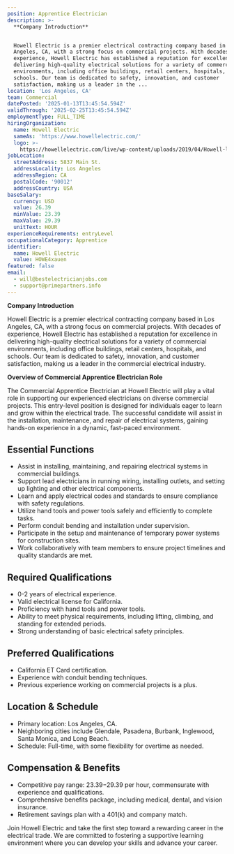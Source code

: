 ```yaml
---
position: Apprentice Electrician
description: >-
  **Company Introduction**


  Howell Electric is a premier electrical contracting company based in Los
  Angeles, CA, with a strong focus on commercial projects. With decades of
  experience, Howell Electric has established a reputation for excellence in
  delivering high-quality electrical solutions for a variety of commercial
  environments, including office buildings, retail centers, hospitals, and
  schools. Our team is dedicated to safety, innovation, and customer
  satisfaction, making us a leader in the ...
location: 'Los Angeles, CA'
team: Commercial
datePosted: '2025-01-13T13:45:54.594Z'
validThrough: '2025-02-25T13:45:54.594Z'
employmentType: FULL_TIME
hiringOrganization:
  name: Howell Electric
  sameAs: 'https://www.howellelectric.com/'
  logo: >-
    https://howellelectric.com/live/wp-content/uploads/2019/04/Howell-logo-img.png
jobLocation:
  streetAddress: 5837 Main St.
  addressLocality: Los Angeles
  addressRegion: CA
  postalCode: '90012'
  addressCountry: USA
baseSalary:
  currency: USD
  value: 26.39
  minValue: 23.39
  maxValue: 29.39
  unitText: HOUR
experienceRequirements: entryLevel
occupationalCategory: Apprentice
identifier:
  name: Howell Electric
  value: HOWE4xauen
featured: false
email:
  - will@bestelectricianjobs.com
  - support@primepartners.info
---
```




**Company Introduction**

Howell Electric is a premier electrical contracting company based in Los Angeles, CA, with a strong focus on commercial projects. With decades of experience, Howell Electric has established a reputation for excellence in delivering high-quality electrical solutions for a variety of commercial environments, including office buildings, retail centers, hospitals, and schools. Our team is dedicated to safety, innovation, and customer satisfaction, making us a leader in the commercial electrical industry.

**Overview of Commercial Apprentice Electrician Role**

The Commercial Apprentice Electrician at Howell Electric will play a vital role in supporting our experienced electricians on diverse commercial projects. This entry-level position is designed for individuals eager to learn and grow within the electrical trade. The successful candidate will assist in the installation, maintenance, and repair of electrical systems, gaining hands-on experience in a dynamic, fast-paced environment.

## Essential Functions

- Assist in installing, maintaining, and repairing electrical systems in commercial buildings.
- Support lead electricians in running wiring, installing outlets, and setting up lighting and other electrical components.
- Learn and apply electrical codes and standards to ensure compliance with safety regulations.
- Utilize hand tools and power tools safely and efficiently to complete tasks.
- Perform conduit bending and installation under supervision.
- Participate in the setup and maintenance of temporary power systems for construction sites.
- Work collaboratively with team members to ensure project timelines and quality standards are met.

## Required Qualifications

- 0-2 years of electrical experience.
- Valid electrical license for California.
- Proficiency with hand tools and power tools.
- Ability to meet physical requirements, including lifting, climbing, and standing for extended periods.
- Strong understanding of basic electrical safety principles.

## Preferred Qualifications

- California ET Card certification.
- Experience with conduit bending techniques.
- Previous experience working on commercial projects is a plus.

## Location & Schedule

- Primary location: Los Angeles, CA.
- Neighboring cities include Glendale, Pasadena, Burbank, Inglewood, Santa Monica, and Long Beach.
- Schedule: Full-time, with some flexibility for overtime as needed.

## Compensation & Benefits

- Competitive pay range: $23.39-$29.39 per hour, commensurate with experience and qualifications.
- Comprehensive benefits package, including medical, dental, and vision insurance.
- Retirement savings plan with a 401(k) and company match.

Join Howell Electric and take the first step toward a rewarding career in the electrical trade. We are committed to fostering a supportive learning environment where you can develop your skills and advance your career.
